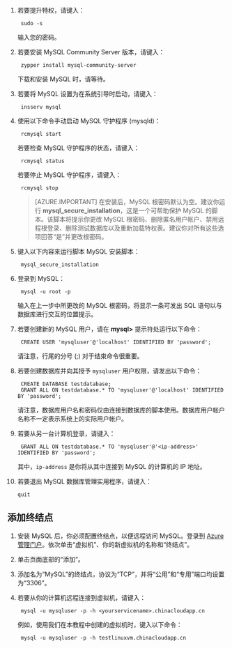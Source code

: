 
1. 若要提升特权，请键入：

		sudo -s

	输入您的密码。

2. 若要安装 MySQL Community Server 版本，请键入：

		zypper install mysql-community-server

	下载和安装 MySQL 时，请等待。

3. 若要将 MySQL 设置为在系统引导时启动，请键入：

		insserv mysql

4. 使用以下命令手动启动 MySQL 守护程序 (mysqld)：

		rcmysql start

	若要检查 MySQL 守护程序的状态，请键入：

		rcmysql status

	若要停止 MySQL 守护程序，请键入：

		rcmysql stop

	> [AZURE.IMPORTANT] 在安装后，MySQL 根密码默认为空。建议你运行 **mysql\_secure\_installation**，这是一个可帮助保护 MySQL 的脚本。该脚本将提示你更改 MySQL 根密码、删除匿名用户帐户、禁用远程根登录、删除测试数据库以及重新加载特权表。建议你对所有这些选项回答“是”并更改根密码。

5. 键入以下内容来运行脚本 MySQL 安装脚本：

		mysql_secure_installation

6. 登录到 MySQL：

		mysql -u root -p

	输入在上一步中所更改的 MySQL 根密码，将显示一条可发出 SQL 语句以与数据库进行交互的位置提示。

7. 若要创建新的 MySQL 用户，请在 **mysql>** 提示符处运行以下命令：

		CREATE USER 'mysqluser'@'localhost' IDENTIFIED BY 'password';

	请注意，行尾的分号 (;) 对于结束命令很重要。

8. 若要创建数据库并向其授予 `mysqluser` 用户权限，请发出以下命令：

		CREATE DATABASE testdatabase;
		GRANT ALL ON testdatabase.* TO 'mysqluser'@'localhost' IDENTIFIED BY 'password';

	请注意，数据库用户名和密码仅由连接到数据库的脚本使用。数据库用户帐户名称不一定表示系统上的实际用户帐户。

9. 若要从另一台计算机登录，请键入：

		GRANT ALL ON testdatabase.* TO 'mysqluser'@'<ip-address>' IDENTIFIED BY 'password';

	其中，`ip-address` 是你将从其中连接到 MySQL 的计算机的 IP 地址。

10. 若要退出 MySQL 数据库管理实用程序，请键入：

		quit
		
## 添加终结点

1. 安装 MySQL 后，你必须配置终结点，以便远程访问 MySQL。登录到 [Azure 管理门户][AzurePortal]。依次单击“虚拟机”、你的新虚拟机的名称和“终结点”。

2. 单击页面底部的“添加”。


3. 添加名为“MySQL”的终结点，协议为“TCP”，并将“公用”和“专用”端口均设置为“3306”。

4. 若要从你的计算机远程连接到虚拟机，请键入：

		mysql -u mysqluser -p -h <yourservicename>.chinacloudapp.cn

	例如，使用我们在本教程中创建的虚拟机时，键入以下命令：

		mysql -u mysqluser -p -h testlinuxvm.chinacloudapp.cn

[MySQLDocs]: http://dev.mysql.com/doc/
[AzurePortal]: http://manage.windowsazure.cn

[Image9]: ./media/install-and-run-mysql-on-opensuse-vm/LinuxVmAddEndpointMySQL.png

<!---HONumber=Mooncake_0314_2016-->
